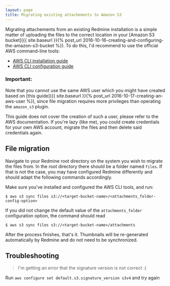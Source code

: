 ```yaml
---
layout: page
title: Migrating existing attachements to Amazon S3
---
```


Migrating attachements from an existing Redmine installation is a simple matter of uploading the files to the correct location in your [Amazon S3 bucket]({{ site.baseurl }}{% post_url 2016-10-16-creating-and-configuring-the-amazon-s3-bucket %}). To do this, I'd recommend to use the official AWS command-line tools:

* [AWS CLI installation guide](http://docs.aws.amazon.com/cli/latest/userguide/installing.html)
* [AWS CLI configuration guide](http://docs.aws.amazon.com/cli/latest/userguide/cli-chap-getting-started.html)

### Important:

Note that you cannot use the same AWS user which you might have created based on [this guide]({{ site.baseurl }}{% post_url 2016-10-17-creating-an-aws-user %}), since file migration requires more privileges than operating the `amazon_s3` plugin.

This guide does not cover the creation of such a user, please refer to the AWS documentation. If you're lazy (like me), you could create credentials for your own AWS account, migrate the files and then delete said credentials again.



## File migration

Navigate to your Redmine root directory on the system you wish to migrate the files from. In the root directory there should be a folder named `files`. If that is not the case, you may have configured Redmine differently and should adapt the following commands accordingly. 

Make sure you've installed and configured the AWS CLI tools, and run:

    $ aws s3 sync files s3://<target-bucket-name>/<attachments_folder-config-option>

If you did not change the default value of the `attachments_folder` configuration option, the command should read 

    $ aws s3 sync files s3://<target-bucket-name>/attachments

After the process finishes, that's it. Thumbnails will be re-generated automatically by Redmine and do not need to be synchronized.



## Troubleshooting

> I'm getting an error that the signature version is not correct :(

Run `aws configure set default.s3.signature_version s3v4` and try again
